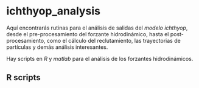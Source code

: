 # ichthyop_analysis

Aquí encontrarás rutinas para el análisis de salidas del _modelo ichthyop_, desde el pre-procesamiento del forzante hidrodinámico, hasta el post-procesamiento, como el cálculo del reclutamiento, las trayectorias de partículas y demás análisis interesantes.

Hay scripts en _R_ y _matlab_ para el análisis de los forzantes hidrodinámicos.

## R scripts
